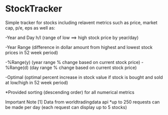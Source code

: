 # StockTracker
Simple tracker for stocks including relavent metrics such as price, market cap, p/e, eps as well as:

-Year and Day h/l (range of low ==> high stock price by year/day)

-Year Range (difference in dollar amount from highest and lowest stock prices in 52 week period)

-%Range(y) (year range % change based on current stock price)
-%Range(d) (day range % change based on current stock price)

-Optimal (optimal percent increase in stock value if stock is bought and sold at low/high in 52 week period)

*Provided sorting (descending order) for all numerical metrics

Important Note
[1] Data from worldtradingdata api
*up to 250 requests can be made per day (each request can display up to 5 stocks)


